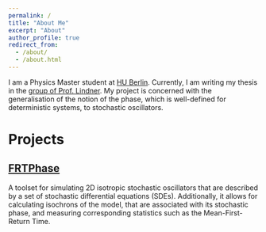 ```yaml
---
permalink: /
title: "About Me"
excerpt: "About"
author_profile: true
redirect_from: 
  - /about/
  - /about.html
---
```


I am a Physics Master student at [HU Berlin](https://www.physik.hu-berlin.de/de/home/). Currently, I am writing my thesis in the [group of Prof. Lindner](http://people.physik.hu-berlin.de/~neurophys/). My project is concerned with the generalisation of the notion of the phase, which is well-defined for deterministic systems, to stochastic oscillators.

Projects
======

[FRTPhase](https://github.com/holzhauk/FRTPhase)
------
A toolset for simulating 2D isotropic stochastic oscillators that are described by a set of stochastic differential equations (SDEs). Additionally, it allows for calculating isochrons of the model, that are associated with its stochastic phase, and measuring corresponding statistics such as the Mean-First-Return Time.
<!--
<img src="/images/about/FRTPhaseTeaser.png" title="Isochron and Distribution of Mean-First-Return Times of an isotropic stochastic oscillator" alt="Isochron and Distribution of Mean-First-Return Times of an isotropic stochastic oscillator" >
-->
